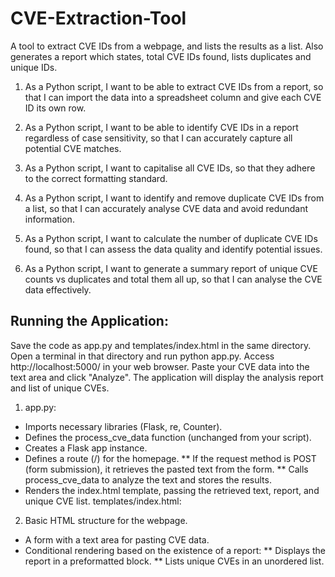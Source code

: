 # CVE-Extraction-Tool
A tool to extract CVE IDs from a webpage, and lists the results as a list. Also generates a report which states, total CVE IDs found, lists duplicates and unique IDs.

1. As a Python script, I want to be able to extract CVE IDs from a report, so that I can import the data into a spreadsheet column and give each CVE ID its own row.

2. As a Python script, I want to be able to identify CVE IDs in a report regardless of case sensitivity, so that I can accurately capture all potential CVE matches.

3. As a Python script, I want to capitalise all CVE IDs, so that they adhere to the correct formatting standard.

4. As a Python script, I want to identify and remove duplicate CVE IDs from a list, so that I can accurately analyse CVE data and avoid redundant information.

5. As a Python script, I want to calculate the number of duplicate CVE IDs found, so that I can assess the data quality and identify potential issues.

6. As a Python script, I want to generate a summary report of unique CVE counts vs duplicates and total them all up, so that I can analyse the CVE data effectively.

## Running the Application:

Save the code as app.py and templates/index.html in the same directory.
Open a terminal in that directory and run python app.py.
Access http://localhost:5000/ in your web browser.
Paste your CVE data into the text area and click "Analyze".
The application will display the analysis report and list of unique CVEs.

1. app.py:

* Imports necessary libraries (Flask, re, Counter).
* Defines the process_cve_data function (unchanged from your script).
* Creates a Flask app instance.
* Defines a route (/) for the homepage.
** If the request method is POST (form submission), it retrieves the pasted text from the form.
** Calls process_cve_data to analyze the text and stores the results.
* Renders the index.html template, passing the retrieved text, report, and unique CVE list.
templates/index.html:

2. Basic HTML structure for the webpage.
* A form with a text area for pasting CVE data.
* Conditional rendering based on the existence of a report:
** Displays the report in a preformatted block.
** Lists unique CVEs in an unordered list.
